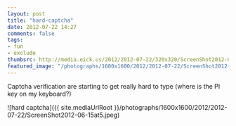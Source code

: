 ```yaml
---
layout: post
title: "hard-captcha"
date: 2012-07-22 14:27
comments: false
tags:
- fun
- exclude
thumbsrc: http://media.eick.us/2012/2012-07-22/320x320/ScreenShot2012-06-15at5.jpeg
featured_image: "/photographs/1600x1600/2012/2012-07-22/ScreenShot2012-06-15at5.jpeg"
---
```

Captcha verification are starting to get really hard to type (where is the PI key on my keyboard?)

![hard captcha]({{ site.mediaUrlRoot }}/photographs/1600x1600/2012/2012-07-22/ScreenShot2012-06-15at5.jpeg)

